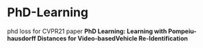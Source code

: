 # PhD-Learning

phd loss for CVPR21 paper **PhD Learning: Learning with Pompeiu-hausdorff Distances for Video-basedVehicle Re-Identification**